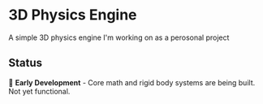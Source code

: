 # 3D Physics Engine

A simple 3D physics engine I'm working on as a perosonal project

## Status
🚧 **Early Development** - Core math and rigid body systems are being built. Not yet functional.

